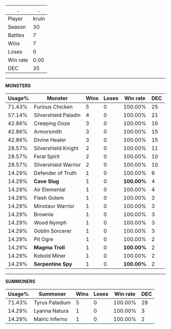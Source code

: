.|.
|-|-
Player|kruln
Season|30
Battles|7
Wins|7
Loses|0
Win rate|0.00
DEC|35

---
**MONSTERS**

Usage%|Monster|Wins|Loses|Win rate|DEC|
-|-|-|-|-|-|
71.43%|Furious Chicken|5|0|100.00%|25|
57.14%|Silvershield Paladin|4|0|100.00%|21|
42.86%|Creeping Ooze|3|0|100.00%|16|
42.86%|Armorsmith|3|0|100.00%|15|
42.86%|Divine Healer|3|0|100.00%|15|
28.57%|Silvershield Knight|2|0|100.00%|11|
28.57%|Feral Spirit|2|0|100.00%|10|
28.57%|Silvershield Warrior|2|0|100.00%|10|
14.29%|Defender of Truth|1|0|100.00%|6|
14.29%|**Cave Slug**|1|0|**100.00%**|4|
14.29%|Air Elemental|1|0|100.00%|4|
14.29%|Flesh Golem|1|0|100.00%|3|
14.29%|Minotaur Warrior|1|0|100.00%|3|
14.29%|Brownie|1|0|100.00%|3|
14.29%|Wood Nymph|1|0|100.00%|3|
14.29%|Goblin Sorcerer|1|0|100.00%|3|
14.29%|Pit Ogre|1|0|100.00%|2|
14.29%|**Magma Troll**|1|0|**100.00%**|2|
14.29%|Kobold Miner|1|0|100.00%|2|
14.29%|**Serpentine Spy**|1|0|**100.00%**|2|

---
**SUMMONERS**

Usage%|Summoner|Wins|Loses|Win rate|DEC|
-|-|-|-|-|-|
71.43%|Tyrus Paladium|5|0|100.00%|28|
14.29%|Lyanna Natura|1|0|100.00%|3|
14.29%|Malric Inferno|1|0|100.00%|2|
